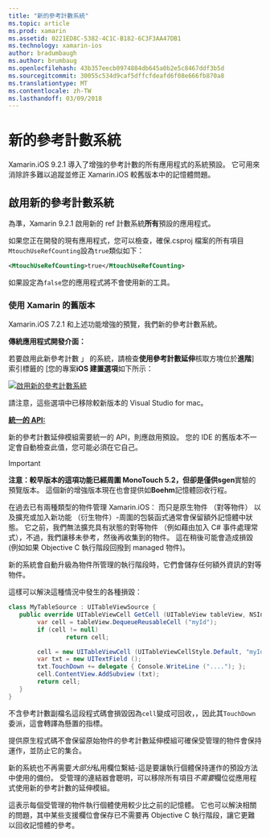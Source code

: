 ```yaml
---
title: "新的參考計數系統"
ms.topic: article
ms.prod: xamarin
ms.assetid: 0221ED8C-5382-4C1C-B182-6C3F3AA47DB1
ms.technology: xamarin-ios
author: bradumbaugh
ms.author: brumbaug
ms.openlocfilehash: 43b357eecb0974884db645a0b2e5c8467ddf3b5d
ms.sourcegitcommit: 30055c534d9caf5dffcfdeafd6f08e666fb870a8
ms.translationtype: MT
ms.contentlocale: zh-TW
ms.lasthandoff: 03/09/2018
---
```

# <a name="new-reference-counting-system"></a>新的參考計數系統

Xamarin.iOS 9.2.1 導入了增強的參考計數的所有應用程式的系統預設。 它可用來消除許多難以追蹤並修正 Xamarin.iOS 較舊版本中的記憶體問題。

## <a name="enabling-the-new-reference-counting-system"></a>啟用新的參考計數系統

為準，Xamarin 9.2.1 啟用新的 ref 計數系統**所有**預設的應用程式。

如果您正在開發的現有應用程式，您可以檢查，確保.csproj 檔案的所有項目`MtouchUseRefCounting`設為`true`類似如下：

```xml
<MtouchUseRefCounting>true</MtouchUseRefCounting>
```

如果設定為`false`您的應用程式將不會使用新的工具。

### <a name="using-older-versions-of-xamarin"></a>使用 Xamarin 的舊版本

Xamarin.iOS 7.2.1 和上述功能增強的預覽，我們新的參考計數系統。

**傳統應用程式開發介面：**

若要啟用此新參考計數 」 的系統，請檢查**使用參考計數延伸**核取方塊位於**進階**] 索引標籤的 [您的專案**iOS 建置選項**如下所示： 

[![](newrefcount-images/image1.png "啟用新的參考計數系統")](newrefcount-images/image1.png#lightbox)

請注意，這些選項中已移除較新版本的 Visual Studio for mac。

 **[統一的 API:](~/cross-platform/macios/unified/index.md)**

 新的參考計數延伸模組需要統一的 API，則應啟用預設。 您的 IDE 的舊版本不一定會自動檢查此值，您可能必須在它自己。

    
> [!IMPORTANT]
> **注意：**較早版本的這項功能已經周圍 MonoTouch 5.2，但卻是僅供**sgen**實驗的預覽版本。 這個新的增強版本現在也會提供如**Boehm**記憶體回收行程。


在過去已有兩種類型的物件管理 Xamarin.iOS： 而只是原生物件 （對等物件） 以及擴充或加入新功能 （衍生物件）-周圍的包裝函式通常會保留額外記憶體中狀態。 它之前，我們無法擴充具有狀態的對等物件 （例如藉由加入 C# 事件處理常式），不過，我們讓移未參考，然後再收集到的物件。 這在稍後可能會造成損毀 (例如如果 Objective C 執行階段回撥到 managed 物件)。

新的系統會自動升級為物件所管理的執行階段時，它們會儲存任何額外資訊的對等物件。

這樣可以解決這種情況中發生的各種損毀：

```csharp
class MyTableSource : UITableViewSource {
   public override UITableViewCell GetCell (UITableView tableView, NSIndexPath indexPath) {
        var cell = tableView.DequeueReusableCell ("myId");
        if (cell != null)
                return cell;

        cell = new UITableViewCell (UITableViewCellStyle.Default, "myId");
        var txt = new UITextField ();
        txt.TouchDown += delegate { Console.WriteLine ("...."); };
        cell.ContentView.AddSubview (txt);
        return cell;
   }
}
```

不含參考計數副檔名這段程式碼會損毀因為`cell`變成可回收，，因此其`TouchDown`委派，這會轉譯為懸置的指標。

提供原生程式碼不會保留原始物件的參考計數延伸模組可確保受管理的物件會保持運作，並防止它的集合。

新的系統也不再需要*大部分*私用欄位繫結-這是要讓執行個體保持運作的預設方法中使用的備份。 受管理的連結器會聰明，可以移除所有項目*不需要*欄位從應用程式使用新的參考計數的延伸模組。

這表示每個受管理的物件執行個體使用較少比之前的記憶體。 它也可以解決相關的問題，其中某些支援欄位會保存已不需要再 Objective C 執行階段，讓它更難以回收記憶體的參考。
